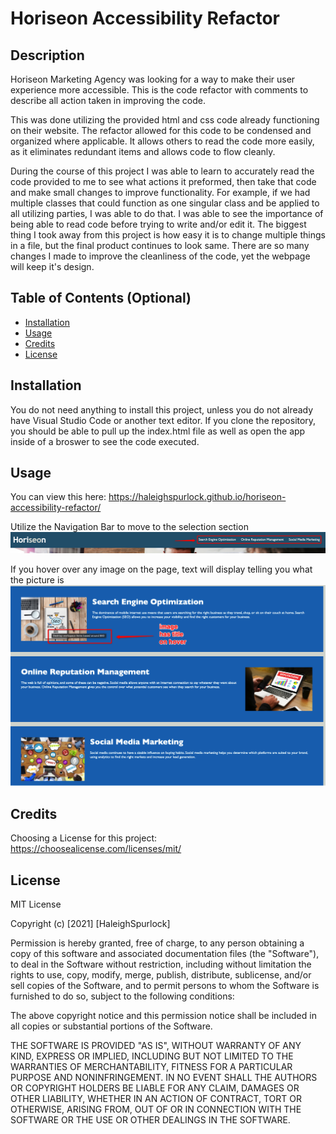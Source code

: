 # Horiseon Accessibility Refactor

## Description

Horiseon Marketing Agency was looking for a way to make their user experience more accessible. This is the code refactor with comments to describe all action taken in improving the code.

This was done utilizing the provided html and css code already functioning on their website. The refactor allowed for this code to be condensed and organized where applicable. It allows others to read the code more easily, as it eliminates redundant items and allows code to flow cleanly.

During the course of this project I was able to learn to accurately read the code provided to me to see what actions it preformed, then take that code and make small changes to improve functionality. For example, if we had multiple classes that could function as one singular class and be applied to all utilizing parties, I was able to do that. I was able to see the importance of being able to read code before trying to write and/or edit it. The biggest thing I took away from this project is how easy it is to change multiple things in a file, but the final product continues to look same. There are so many changes I made to improve the cleanliness of the code, yet the webpage will keep it's design.

## Table of Contents (Optional)

- [Installation](#installation)
- [Usage](#usage)
- [Credits](#credits)
- [License](#license)

## Installation

You do not need anything to install this project, unless you do not already have Visual Studio Code or another text editor. If you clone the repository, you should be able to pull up the index.html file as well as open the app inside of a broswer to see the code executed.

## Usage

You can view this here:
https://haleighspurlock.github.io/horiseon-accessibility-refactor/

Utilize the Navigation Bar to move to the selection section
![Nav Bar Screenshot](assets/images/nav-bar-screenshot.png)

If you hover over any image on the page, text will display telling you what the picture is
![Image Title Screenshot](assets/images/image-title-screenshot.png)

## Credits

Choosing a License for this project: https://choosealicense.com/licenses/mit/

## License

MIT License

Copyright (c) [2021] [HaleighSpurlock]

Permission is hereby granted, free of charge, to any person obtaining a copy
of this software and associated documentation files (the "Software"), to deal
in the Software without restriction, including without limitation the rights
to use, copy, modify, merge, publish, distribute, sublicense, and/or sell
copies of the Software, and to permit persons to whom the Software is
furnished to do so, subject to the following conditions:

The above copyright notice and this permission notice shall be included in all
copies or substantial portions of the Software.

THE SOFTWARE IS PROVIDED "AS IS", WITHOUT WARRANTY OF ANY KIND, EXPRESS OR
IMPLIED, INCLUDING BUT NOT LIMITED TO THE WARRANTIES OF MERCHANTABILITY,
FITNESS FOR A PARTICULAR PURPOSE AND NONINFRINGEMENT. IN NO EVENT SHALL THE
AUTHORS OR COPYRIGHT HOLDERS BE LIABLE FOR ANY CLAIM, DAMAGES OR OTHER
LIABILITY, WHETHER IN AN ACTION OF CONTRACT, TORT OR OTHERWISE, ARISING FROM,
OUT OF OR IN CONNECTION WITH THE SOFTWARE OR THE USE OR OTHER DEALINGS IN THE
SOFTWARE.

